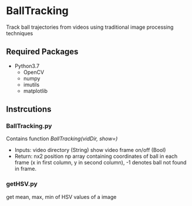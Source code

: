 # BallTracking
Track ball trajectories from videos using traditional image processing techniques

## Required Packages
- Python3.7
  - OpenCV
  - numpy
  - imutils
  - matplotlib

## Instrcutions
### BallTracking.py
Contains function *BallTracking(vidDir, show=)* 
- Inputs: video directory (String)
          show video frame on/off (Bool)
- Return: nx2 position np array containing coordinates of ball in each frame (x in first column, y in second column), -1 denotes ball not found in frame.
### getHSV.py
get mean, max, min of HSV values of a image
